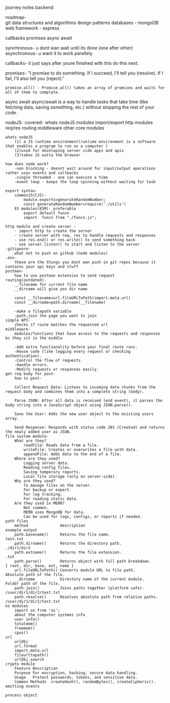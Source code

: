 journey notes backend

roadmap-    
    git
    data structures and algorithms
    design patterns 
    databases - mongoDB
    web framework - express
    
callbacks 
promises 
async await

synchronous-
    u dont wan wait until its done (one after other)
asynchronous-
    u want it to work parallely

callbacks-
    it just says after youre finished with this do this next.

promises-
    "I promise to do something. If I succeed, I'll tell you (resolve). If I fail, I'll also tell you (reject)."

    promise.all() - Promise.all() takes an array of promises and waits for all of them to complete.

async await
    async/await is a way to handle tasks that take time (like fetching data, saving something, etc.) without stopping the rest of your code.


    
nodeJS-
    covered-
        whats nodeJS
        modules import/export
        http modules req/res routing 
        middleware
        other core modules
        
    whats nodeJS
        (1) a JS runtime environment(runtime environment is a software that enables a program to run on a computer )
        (2)used for developing server side apps and apis
        (3)takes JS outta the browser

    how does node work? 
        -non blocking - doesnt wait around for input/output operations rather uses events and callbacks
        -single threaded - one can execute a time 
        -event loop - keeps the loop spinning without waiting for task

    export syntax-
        commonJS(CJS)-
            module.exports=generateRandomNumber;
            const generateRandomNumber=require('./utils')
        ES modules(ESM)- preferable
            export default funcn
            import  funcn from "./funcn.js";

    http module and create server -
        - import http to create the server
        - create server with req, res to handle requests and responses
        - use res.end() or res.write() to send something back
        - use server.listen() to start and listen to the server
    .gitignore- 
        what not to push on github (node modules)
    .env-   
        these are the things you dont wan push in git repos because it contains your api keys and stuff
    postman-
        how to use postman extension to send request
    routing(outdated)-           
        __filename for current file name
        __dirname will give you dir name 
                
        const __filename=url.fileURLToPath(import.meta.url)
        const __dirname=path.dirname(__filename)

        -make a filepath variable
        -path.join the page you want to join
    simple API-
        checks if route matches the requested url
    middleware-
        modules/functions that have access to the requests and responses bc they sit in the middle
        
        -Add extra functionality before your final route runs.
        -Reuse code (like logging every request or checking authentication).
        -Control the flow of requests.
        -Handle errors.
        -Modify requests or responses easily.
    get req body for post-  
        how to post-

        Collect Request Data: Listens to incoming data chunks from the request body and combines them into a complete string (body).

        Parse JSON: After all data is received (end event), it parses the body string into a JavaScript object using JSON.parse().

        Save the User: Adds the new user object to the existing users array.

        Send Response: Responds with status code 201 (Created) and returns the newly added user as JSON.
    file system module-
        What are they?
            readFile: Reads data from a file.
            writeFile: Creates or overwrites a file with data.
            appendFile: Adds data to the end of a file.
        Where are they used?
            Logging server data.
            Reading config files.
            Saving temporary reports.
            Local file storage (only on server-side).
        Why are they used?
            To manage files on the server.
            For backup or export.
            For log tracking.
            For reading static data.
        Are they used in MERN?
            Not common.
            MERN uses MongoDB for data.
            Can be used for logs, configs, or reports if needed.
    path files
        method              description                                     example output
        path.basename()	    Returns the file name.	                        test.txt
        path.dirname()	    Returns the directory path.	                    ./dir1/dir2
        path.extname()	    Returns the file extension.	                    .txt
        path.parse()	    Returns object with full path breakdown.	    { root, dir, base, ext, name }
        url.fileURLToPath()	Converts module URL to file path.	            Absolute path of the file.
        __dirname	        Directory name of the current module.	        Folder path of the file.
        path.join()	        Joins paths together (platform safe).	        /user/dir1/dir2/test.txt
        path.resolve()	    Resolves absolute path from relative paths.	    /user/dir1/dir2/test.txt
    os modules
        import os from 'os';
        about the computer systmes info
        user info()
        totalmem()
        freemem()
        cpus()
    url 
        urlObj
        url.format
        import.meta.url
        fileurltopath()
        urlObj.search
    crypto module
        Feature	Description
        Purpose	For encryption, hashing, secure data handling.
        Usage	Protect passwords, tokens, and sensitive data.
        Common Methods	createHash(), randomBytes(), createCipheriv().
    emitting events
        
    process object